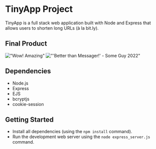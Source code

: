 # TinyApp Project

TinyApp is a full stack web application built with Node and Express that allows users to shorten long URLs (à la bit.ly).

## Final Product

!["Wow! Amazing"](#)
!["'Better than Messager!' - Some Guy 2022"](#)

## Dependencies

- Node.js
- Express
- EJS
- bcryptjs
- cookie-session

## Getting Started

- Install all dependencies (using the `npm install` command).
- Run the development web server using the `node express_server.js` command.